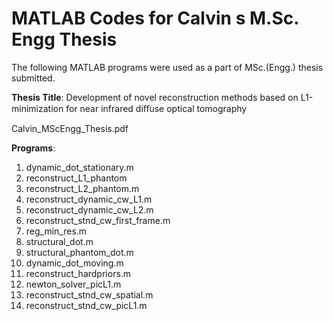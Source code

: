 # MATLAB Codes for Calvin s M.Sc. Engg Thesis

The following MATLAB programs were used as a part of MSc.(Engg.) thesis submitted.

**Thesis Title**: Development of novel reconstruction methods based on L1-minimization for near infrared diﬀuse optical tomography

Calvin_MScEngg_Thesis.pdf

**Programs**:

1. dynamic_dot_stationary.m
2. reconstruct_L1_phantom
3. reconstruct_L2_phantom.m
4. reconstruct_dynamic_cw_L1.m
5. reconstruct_dynamic_cw_L2.m
6. reconstruct_stnd_cw_first_frame.m
7. reg_min_res.m
8. structural_dot.m
9. structural_phantom_dot.m
10. dynamic_dot_moving.m
11. reconstruct_hardpriors.m
12. newton_solver_picL1.m
13. reconstruct_stnd_cw_spatial.m
14. reconstruct_stnd_cw_picL1.m
